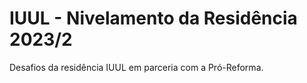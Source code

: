 # IUUL - Nivelamento da Residência 2023/2
Desafios da residência IUUL em parceria com a Pró-Reforma.
